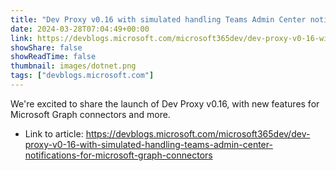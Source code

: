 ```yaml
---
title: "Dev Proxy v0.16 with simulated handling Teams Admin Center notifications for Microsoft Graph connectors"
date: 2024-03-28T07:04:49+00:00
link: https://devblogs.microsoft.com/microsoft365dev/dev-proxy-v0-16-with-simulated-handling-teams-admin-center-notifications-for-microsoft-graph-connectors
showShare: false
showReadTime: false
thumbnail: images/dotnet.png
tags: ["devblogs.microsoft.com"]
---
```

We're excited to share the launch of Dev Proxy v0.16, with new features for Microsoft Graph connectors and more.

- Link to article: https://devblogs.microsoft.com/microsoft365dev/dev-proxy-v0-16-with-simulated-handling-teams-admin-center-notifications-for-microsoft-graph-connectors